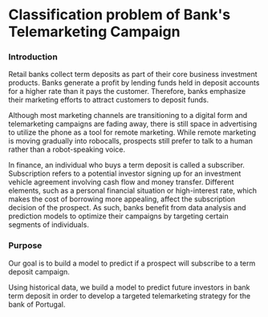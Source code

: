 # Classification problem of Bank's Telemarketing Campaign


### Introduction

Retail banks collect term deposits as part of their core business investment products. Banks generate a profit by lending funds held in deposit accounts for a higher rate than it pays the customer. Therefore, banks emphasize their marketing efforts to attract customers to deposit funds. 

Although most marketing channels are transitioning to a digital form and telemarketing campaigns are fading away, there is still space in advertising to utilize the phone as a tool for remote marketing. While remote marketing is moving gradually into robocalls, prospects still prefer to talk to a human rather than a robot-speaking voice.  

In finance, an individual who buys a term deposit is called a subscriber. Subscription refers to a potential investor signing up for an investment vehicle agreement involving cash flow and money transfer. Different elements, such as a personal financial situation or high-interest rate, which makes the cost of borrowing more appealing, affect the subscription decision of the prospect. As such, banks benefit from data analysis and prediction models to optimize their campaigns by targeting certain segments of individuals. 

### Purpose

Our goal is to build a model to predict if a prospect will subscribe to a term deposit campaign.

Using historical data,  we build a model to predict future investors in bank term deposit in order to develop a targeted telemarketing strategy for the bank of Portugal. 
